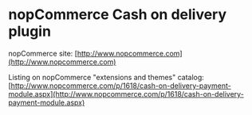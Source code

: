 ﻿nopCommerce Cash on delivery plugin
===========

nopCommerce site: [http://www.nopcommerce.com](http://www.nopcommerce.com)

Listing on nopCommerce "extensions and themes" catalog: [http://www.nopcommerce.com/p/1618/cash-on-delivery-payment-module.aspx](http://www.nopcommerce.com/p/1618/cash-on-delivery-payment-module.aspx)
